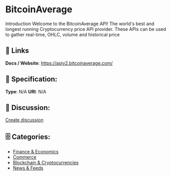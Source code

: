 # BitcoinAverage


Introduction Welcome to the BitcoinAverage API! The world's best and longest running Cryptocurrency price API provider. These APIs can be used to gather real-time, OHLC, volume and historical price

##  🔗 Links
**Docs / Website**: https://apiv2.bitcoinaverage.com/

## 🧬 Specification:
**Type**:  N/A 
**URI**:  N/A 

## 💬 Discussion:
[Create discussion](https://github.com/apis-list/apis-list/discussions/new)

## 🗄️ Categories:
- [Finance & Economics](https://github.com/apis-list/apis-list#finance-and-economics)
- [Commerce](https://github.com/apis-list/apis-list#commerce)
- [Blockchain & Cryptocurrencies](https://github.com/apis-list/apis-list#blockchain-and-cryptocurrencies)
- [News & Feeds](https://github.com/apis-list/apis-list#news-and-feeds)



